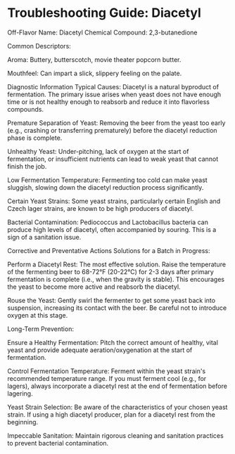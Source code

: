 # Troubleshooting Guide: Diacetyl

Off-Flavor Name: Diacetyl
Chemical Compound: 2,3-butanedione

Common Descriptors:

Aroma: Buttery, butterscotch, movie theater popcorn butter.

Mouthfeel: Can impart a slick, slippery feeling on the palate.

Diagnostic Information
Typical Causes:
Diacetyl is a natural byproduct of fermentation. The primary issue arises when yeast does not have enough time or is not healthy enough to reabsorb and reduce it into flavorless compounds.

Premature Separation of Yeast: Removing the beer from the yeast too early (e.g., crashing or transferring prematurely) before the diacetyl reduction phase is complete.

Unhealthy Yeast: Under-pitching, lack of oxygen at the start of fermentation, or insufficient nutrients can lead to weak yeast that cannot finish the job.

Low Fermentation Temperature: Fermenting too cold can make yeast sluggish, slowing down the diacetyl reduction process significantly.

Certain Yeast Strains: Some yeast strains, particularly certain English and Czech lager strains, are known to be high producers of diacetyl.

Bacterial Contamination: Pediococcus and Lactobacillus bacteria can produce high levels of diacetyl, often accompanied by souring. This is a sign of a sanitation issue.

Corrective and Preventative Actions
Solutions for a Batch in Progress:

Perform a Diacetyl Rest: The most effective solution. Raise the temperature of the fermenting beer to 68-72°F (20-22°C) for 2-3 days after primary fermentation is complete (i.e., when the gravity is stable). This encourages the yeast to become more active and reabsorb the diacetyl.

Rouse the Yeast: Gently swirl the fermenter to get some yeast back into suspension, increasing its contact with the beer. Be careful not to introduce oxygen at this stage.

Long-Term Prevention:

Ensure a Healthy Fermentation: Pitch the correct amount of healthy, vital yeast and provide adequate aeration/oxygenation at the start of fermentation.

Control Fermentation Temperature: Ferment within the yeast strain's recommended temperature range. If you must ferment cool (e.g., for lagers), always incorporate a diacetyl rest at the end of fermentation before lagering.

Yeast Strain Selection: Be aware of the characteristics of your chosen yeast strain. If using a high diacetyl producer, plan for a diacetyl rest from the beginning.

Impeccable Sanitation: Maintain rigorous cleaning and sanitation practices to prevent bacterial contamination.
